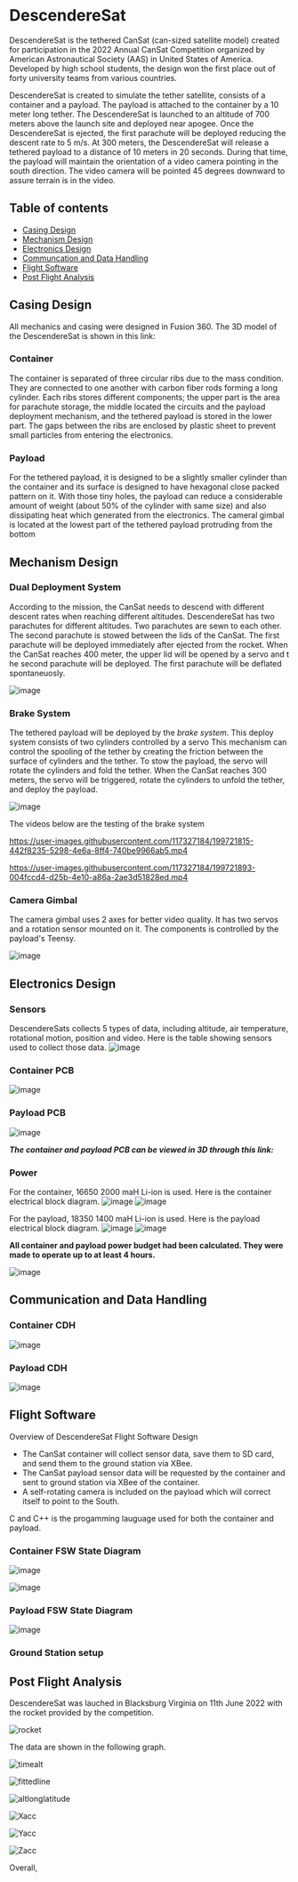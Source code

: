 # DescendereSat

DescendereSat is the tethered CanSat (can-sized satellite model)  created for participation in the 2022 Annual CanSat Competition organized by American Astronautical Society (AAS) in United States of America. Developed by high school students, the design won the first place out of forty university teams from various countries.

DescendereSat is created to simulate the tether satellite, consists of a container and a payload. The payload is attached to the container by a 10 meter long tether. The DescendereSat is launched to an altitude of 700 meters above the launch site and deployed near apogee. Once the DescendereSat is ejected, the first parachute will be deployed reducing the descent rate to 5 m/s. At 300 meters, the DescendereSat will release a tethered payload to a distance of 10 meters in 20 seconds. During that time, the payload will maintain the orientation of a video camera pointing in the south direction. The video camera will be pointed 45 degrees downward to assure terrain is in the video.

## Table of contents
* [Casing Design](#casing-design)
* [Mechanism Design](#mechanism-design)
* [Electronics Design](#electronics-design)
* [Communcation and Data Handling](#communication-and-data-handling)
* [Flight Software](#flight-software)
* [Post Flight Analysis](#post-flight-analysis)
## Casing Design
All mechanics and casing were designed in Fusion 360. The 3D model of the DescendereSat is shown in this link: 

### Container
The container is separated of three circular ribs due to the mass condition. They are connected to one another with carbon fiber rods forming a long cylinder. Each ribs stores different components; the upper part is the area for parachute storage, the middle located the circuits and the payload deployment mechanism, and the tethered payload is stored in the lower part. The gaps between the ribs are enclosed by plastic sheet to prevent small particles from entering the electronics.

### Payload
For the tethered payload, it is designed to be a slightly smaller cylinder than the container and its surface is designed to have hexagonal close packed pattern on it. With those tiny holes, the payload can reduce a considerable amount of weight (about 50% of the cylinder with same size) and also dissipating heat which generated from the electronics. The cameral gimbal is located at the lowest part of the tethered payload protruding from the bottom

## Mechanism Design

### Dual Deployment System
According to the mission, the CanSat needs to descend with different descent rates when reaching different altitudes. DescendereSat has two parachutes for different altitudes. Two parachutes are sewn to each other. The second parachute is stowed between the lids of the CanSat. The first parachute will be deployed immediately after ejected from the rocket. When the CanSat reaches 400 meter, the upper lid will be opened by a servo and t he second parachute will be deployed. The first parachute will be deflated spontaneuosly.

![image](https://user-images.githubusercontent.com/117327184/199677697-bb5db88a-7ee7-4721-9a2e-4563fe496820.png)

### Brake System
The tethered payload will be deployed by the _brake system_. This deploy system consists of two cylinders controlled by a servo
This mechanism can control the spooling of the tether by creating the friction between the surface of cylinders and the tether.
To stow the payload, the servo will rotate the cylinders and fold the tether. When the CanSat reaches 300 meters, the servo will be triggered, rotate the cylinders to unfold the tether, and deploy the payload.

![image](https://user-images.githubusercontent.com/117327184/199678757-d9de0f6c-d7aa-4a04-bcf5-9a1a24006fdc.png)





The videos below are the testing of the brake system


https://user-images.githubusercontent.com/117327184/199721815-442f8235-5298-4e6a-8ff4-740be9966ab5.mp4

https://user-images.githubusercontent.com/117327184/199721893-004fccd4-d25b-4e10-a86a-2ae3d51828ed.mp4



### Camera Gimbal
The camera gimbal uses 2 axes for better video quality. It has two servos and a rotation sensor mounted on it. The components is controlled by the payload's Teensy.

![image](https://user-images.githubusercontent.com/117327184/199683427-2868a688-fb1b-4a89-ae9a-7c806ab500a9.png)


## Electronics Design
### Sensors
DescendereSats collects 5 types of data, including altitude, air temperature, rotational motion, position and video. Here is the table showing sensors used to collect those data. 
![image](https://user-images.githubusercontent.com/117327184/199681950-76a323c5-1183-4da2-b535-cfaf7d12b91e.png)

### Container PCB

![image](https://user-images.githubusercontent.com/117327184/199683858-576ba486-14d9-4530-806b-2ea8415a3a2b.png)

### Payload PCB
![image](https://user-images.githubusercontent.com/117327184/199684308-458ba3e5-bac7-4a5e-ba4f-12d1c68c08f2.png)

***The container and payload PCB can be viewed in 3D through this link:*** 

### Power
For the container, 16650 2000 maH Li-ion is used. Here is the container electrical block diagram.
![image](https://user-images.githubusercontent.com/117327184/199684942-51590388-349d-4517-bb64-57f91565de36.png)
![image](https://user-images.githubusercontent.com/117327184/199685175-07a10db4-8777-49c2-badc-6eed6f74bc4b.png)

For the payload, 18350 1400 maH Li-ion is used. Here is the payload electrical block diagram.
![image](https://user-images.githubusercontent.com/117327184/199685247-b134850e-ec59-49ba-bd63-0b6ea949d823.png)
![image](https://user-images.githubusercontent.com/117327184/199685299-d8c31599-7b31-4b7f-812f-24f4d734048f.png)

**All container and payload power budget had been calculated. They were made to operate up to at least 4 hours.**

![image](https://user-images.githubusercontent.com/117327184/199685635-2c1f71ee-bce1-46ef-afcd-8d15c091c8cb.png)

## Communication and Data Handling

### Container CDH

![image](https://user-images.githubusercontent.com/117327184/199687476-058ff25c-dbaf-4df8-af9c-17b6c002b7c2.png)

### Payload CDH 

![image](https://user-images.githubusercontent.com/117327184/199687675-1af8238e-3d03-4b16-b7ad-af0083c88d4e.png)

## Flight Software
Overview of DescendereSat Flight Software Design
* The CanSat container will collect sensor data, save them to SD card, and send them to the ground station via XBee. 
* The CanSat payload sensor data will be requested by the container and sent to ground station via XBee of the container. 
* A self-rotating camera is included on the payload which will correct itself to point to the South.

C and C++ is the progamming lauguage used for both the container and payload. 

### Container FSW State Diagram

![image](https://user-images.githubusercontent.com/117327184/199689090-9888f3f5-f78f-4c95-8143-e31fa9376a14.png)

![image](https://user-images.githubusercontent.com/117327184/199689153-1b22bed3-4721-4b0b-8b7a-8ba8a20bce66.png)

### Payload FSW State Diagram 

![image](https://user-images.githubusercontent.com/117327184/199689220-cae1f7d9-7e24-4bfc-a794-c2ba3c407d01.png)

### Ground Station setup

## Post Flight Analysis
DescendereSat was lauched in Blacksburg Virginia on 11th June 2022 with the rocket provided by the competition. 

![rocket](https://user-images.githubusercontent.com/117327184/199715500-9df989a2-b200-451f-8b37-ee1e01780cdd.png)

The data are shown in the following graph.

![timealt](https://user-images.githubusercontent.com/117327184/199715614-ab3195b3-8aeb-44f4-a0b8-8ef356837814.png)

![fittedline](https://user-images.githubusercontent.com/117327184/199715632-58fe51b4-35a8-466e-8700-afd19a8153e2.png)

![altlonglatitude](https://user-images.githubusercontent.com/117327184/199715651-dd63860b-89f0-4a3a-a284-7ae9485186cd.png)

![Xacc](https://user-images.githubusercontent.com/117327184/199715750-397e7224-5450-4ec5-bfab-4e5e92726547.png)

![Yacc](https://user-images.githubusercontent.com/117327184/199715764-bc95a0e6-2827-4e01-a057-08b3ca394bf8.png)

![Zacc](https://user-images.githubusercontent.com/117327184/199715784-b46aebd7-7d95-4afd-b29b-ddefc2042be1.png)

Overall, 
